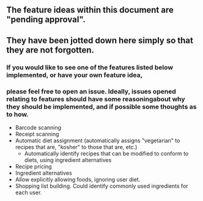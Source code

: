 ## The feature ideas within this document are "pending approval".
## They have been jotted down here simply so that they are not forgotten.

### If you would like to see one of the features listed below implemented, or have your own feature idea,
### please feel free to open an issue. Ideally, issues opened relating to features should have some reasoningabout why they should be implemented, and if possible some thoughts as to how.

- Barcode scanning
- Receipt scanning
- Automatic diet assignment (automatically assigns "vegetarian" to recipes that are, "kosher" to those that are, etc.)
    - Automatically identify recipes that can be modified to conform to diets, using ingredient alternatives 
- Recipe pricing
- Ingredient alternatives
- Allow explicitly allowing foods, ignoring user diet.
- Shopping list building. Could identify commonly used ingredients for each user.
